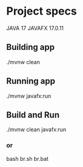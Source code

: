# Project specs
JAVA 17
JAVAFX 17.0.11
## Building app
./mvnw clean
## Running app
./mvnw javafx:run
## Build and Run
./mvnw clean javafx:run
### or
bash br.sh
br.bat
